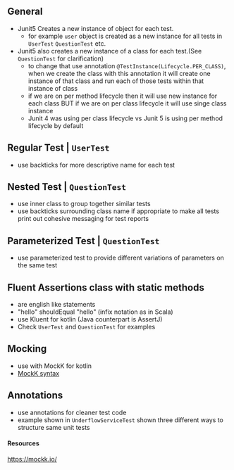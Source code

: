 ## General
- Junit5 Creates a new instance of object for each test. 
    - for example `user` object is created as a new instance for all tests in `UserTest` `QuestionTest` etc.
- Junit5 also creates a new instance of a class for each test.(See `QuestionTest` for clarification)
    - to change that use annotation `@TestInstance(Lifecycle.PER_CLASS)`, when we create the class with this annotation 
      it will create one instance of that class and run each of those tests within that instance of class
    - if we are on per method lifecycle then it will use new instance for each class BUT if we are on per class lifecycle 
      it will use singe class instance
    - Junit 4 was using per class lifecycle vs Junit 5 is using per method lifecycle by default

## Regular Test | `UserTest`
- use backticks for more descriptive name for each test

## Nested Test | `QuestionTest`
- use inner class to group together similar tests
- use backticks surrounding class name if appropriate to make all tests print out cohesive messaging for test reports

## Parameterized Test | `QuestionTest`
- use parameterized test to provide different variations of parameters on the same test

## Fluent Assertions class with static methods
- are english like statements
- "hello" shouldEqual "hello" (infix notation as in Scala)
- use Kluent for kotlin (Java counterpart is AssertJ)
- Check `UserTest` and `QuestionTest` for examples

## Mocking
- use with MockK for kotlin
- [MockK syntax](https://mockk.io)

## Annotations
- use annotations for cleaner test code
- example shown in `UnderflowServiceTest` shown three different ways to structure same unit tests


#### Resources
https://mockk.io/